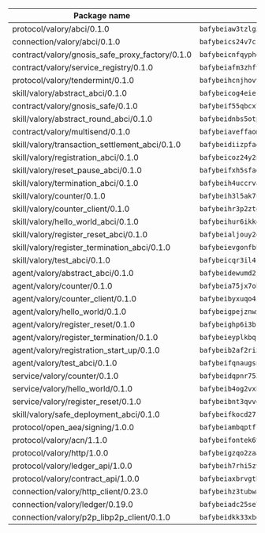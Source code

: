 | Package name                                                  | Package hash                                                  |
| ------------------------------------------------------------- | ------------------------------------------------------------- |
| protocol/valory/abci/0.1.0                                    | `bafybeiaw3tzlg3rkvnn5fcufblktmfwngmxugn4yo7pyjp76zz6aqtqcay` |
| connection/valory/abci/0.1.0                                  | `bafybeics24v7csn2xwyrkdgthrzdbuqutssx3mn572z2tavyr33banqz6u` |
| contract/valory/gnosis_safe_proxy_factory/0.1.0               | `bafybeicnfqyphoqhvlcc663a3g3oyk6gejo6lhi5mpahruy2laeil64obi` |
| contract/valory/service_registry/0.1.0                        | `bafybeiafm3zhfvtsz5ban5svijptxqy46tmdbts3j5qvzhwnnr5x2drd7m` |
| protocol/valory/tendermint/0.1.0                              | `bafybeihcnjhovvyyfbkuw5sjyfx2lfd4soeocfqzxz54g67333m6nk5gxq` |
| skill/valory/abstract_abci/0.1.0                              | `bafybeicog4eierjad4f542ubhe3ez7sxgrsna7t2e5pci2hncpq5vckw4e` |
| contract/valory/gnosis_safe/0.1.0                             | `bafybeif55qbcx76cxbeupirmbjpw5w4m2nsebhenkll744zenbpoi7vopa` |
| skill/valory/abstract_round_abci/0.1.0                        | `bafybeidnbs5otp6vklk2pwienogqjpr4lfuphvvov57yjgz5d2fr3gj2r4` |
| contract/valory/multisend/0.1.0                               | `bafybeiaveffaomsnmsc5hx62o77u7ilma6eipox7m5lrwa56737ektva3i` |
| skill/valory/transaction_settlement_abci/0.1.0                | `bafybeidiizpfag3se6ww7tlv7pxqjs72qabmno2ovnnjugksqsbv4cnlkm` |
| skill/valory/registration_abci/0.1.0                          | `bafybeicoz24y2nnsq5pppjf5zxm4xmaud2jveq3s5r6lq5go24jkiqaurq` |
| skill/valory/reset_pause_abci/0.1.0                           | `bafybeifxh5sfadae6a4i5wlutke3bhcldq5xxa7clwvvrrs22ypeaqcjqa` |
| skill/valory/termination_abci/0.1.0                           | `bafybeih4uccrva7r4mewzofbcpxkuzkmnen4kjxw7rwdogh55ofpi7knuy` |
| skill/valory/counter/0.1.0                                    | `bafybeih3l5ak7ubujkf45sqavil2vbtjtxe7eh5urqawer2nj3avir7qva` |
| skill/valory/counter_client/0.1.0                             | `bafybeihr3p2ztqpbgzuo4xi7gwq4hjcc3khibirritnxkajaugshlzxjke` |
| skill/valory/hello_world_abci/0.1.0                           | `bafybeihur6ikko7bxe5icgnarkwystntvzfhri5c2abncger2ziu3stmcm` |
| skill/valory/register_reset_abci/0.1.0                        | `bafybeialjouy2oy5gpp2pbr42zpxkubtzwha7kdfxqhejw7sfm3dmdqbru` |
| skill/valory/register_termination_abci/0.1.0                  | `bafybeievgonfbh3drjhlih7rsehs22p4wrff4zwh2wslodlcm7roj2u66a` |
| skill/valory/test_abci/0.1.0                                  | `bafybeicqr3il4kcopo5jlbd64mmn5bbequll3mpcbqxxitz3v4runkgfsi` |
| agent/valory/abstract_abci/0.1.0                              | `bafybeidewumd2jucnsvchnjnfdfe5eex4iig4pv3iqxwrczxdxkfouk3w4` |
| agent/valory/counter/0.1.0                                    | `bafybeia75jx7obyoxx3cs7on4lxmdq6l7uw6vuya2j3ugjvj377t2n7yey` |
| agent/valory/counter_client/0.1.0                             | `bafybeibyxuqo4itomksd6wvr3loblr2ba4jxa4x3wvtgr3rofpl5xueaaa` |
| agent/valory/hello_world/0.1.0                                | `bafybeigpejznwx2sithpme6l4gthp52gixoglk5zwmsun57jxt3wehqrb4` |
| agent/valory/register_reset/0.1.0                             | `bafybeighp6i3bkj7kt3z3ecqpos5lroigypwblrsi7ycqnvjz433a7wxwa` |
| agent/valory/register_termination/0.1.0                       | `bafybeieyplkbqcjcphpmcjkblmziad2zg7ghyuihfsao7b4b5zfavyib5q` |
| agent/valory/registration_start_up/0.1.0                      | `bafybeib2af2ri5e4xwpjbfyxy6aimudrn5crlpsk6qgwsq72i2uhzqo77y` |
| agent/valory/test_abci/0.1.0                                  | `bafybeifqnaugsnlpnygwqjopttwj2bbkhft43vyodzz4vpkvj4howce5ai` |
| service/valory/counter/0.1.0                                  | `bafybeidqpnr7536niha4qniqbadmzov6plvoailxeb77td6bdbh5abqzia` |
| service/valory/hello_world/0.1.0                              | `bafybeib4og2vxhjfavhnnq5akgahx2w5w2t6fymhwgflgrelnvx335fn2q` |
| service/valory/register_reset/0.1.0                           | `bafybeibnt3qvvqgbtthngpx2hqsnx7fcrx4g3adneji5vgsgiil5tgdkpi` |
| skill/valory/safe_deployment_abci/0.1.0                       | `bafybeifkocd27kkkxstpdwysb6agytqaf2bmmqh3ubaz7mbfzhf3hgmipy` |
| protocol/open_aea/signing/1.0.0                               | `bafybeiambqptflge33eemdhis2whik67hjplfnqwieoa6wblzlaf7vuo44` |
| protocol/valory/acn/1.1.0                                     | `bafybeifontek6tvaecatoauiule3j3id6xoktpjubvuqi3h2jkzqg7zh7a` |
| protocol/valory/http/1.0.0                                    | `bafybeigzqo2zaakcjtzzsm6dh4x73v72xg6ctk6muyp5uq5ueb7y34fbxy` |
| protocol/valory/ledger_api/1.0.0                              | `bafybeih7rhi5zvfvwakx5ifgxsz2cfipeecsh7bm3gnudjxtvhrygpcftq` |
| protocol/valory/contract_api/1.0.0                            | `bafybeiaxbrvgtbdrh4lslskuxyp4awyr4whcx3nqq5yrr6vimzsxg5dy64` |
| connection/valory/http_client/0.23.0                          | `bafybeihz3tubwado7j3wlivndzzuj3c6fdsp4ra5r3nqixn3ufawzo3wii` |
| connection/valory/ledger/0.19.0                               | `bafybeiadc25se7dgnn4mufztwpzdono4xsfs45qknzdqyi3gckn6ccuv44` |
| connection/valory/p2p_libp2p_client/0.1.0                     | `bafybeidkk33xbga54szmitk6uwsi3ef56hbbdbuasltqtiyki34hgfpnxa` |
